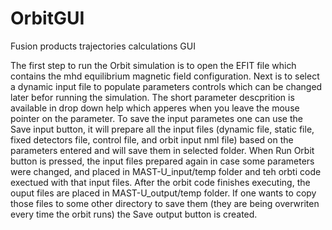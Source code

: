 # OrbitGUI
Fusion products trajectories calculations GUI

The first step to run the Orbit simulation is to open the EFIT file which contains the mhd equilibrium magnetic field configuration.
Next is to select a dynamic input file to populate parameters controls which can be changed later befor running the simulation.
The short parameter descprition is available in drop down help which apperes when you leave the mouse pointer on the parameter.
To save the input parametes one can use the Save input button, it will prepare all the input files (dynamic file, static file, fixed
detectors file, control file, and orbit input nml file) based on the parameters entered and will save them in selected folder.
When Run Orbit button is pressed, the input files prepared again in case some parameters were changed, and placed in
MAST-U_input/temp folder and teh orbti code exectued with that input files. After the orbit code finishes executing, the ouput files
are placed in MAST-U_output/temp folder. If one wants to copy those files to some other directory to save them (they are being
overwriten every time the orbit runs) the Save output button is created.
